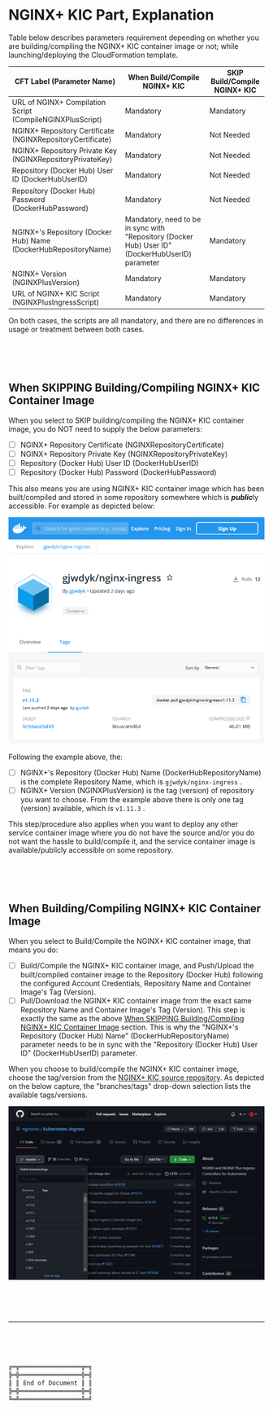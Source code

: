 # NGINX+ KIC Part, Explanation

Table below describes parameters requirement depending on whether you are building/compiling the NGINX+ KIC container image or not; while launching/deploying the CloudFormation template.

| CFT Label (Parameter Name) | When Build/Compile NGINX+ KIC | SKIP Build/Compile NGINX+ KIC |
| --- | --- | --- |
| URL of NGINX+ Compilation Script (CompileNGINXPlusScript) | Mandatory | Mandatory |
| NGINX+ Repository Certificate (NGINXRepositoryCertificate) | Mandatory | Not Needed |
| NGINX+ Repository Private Key (NGINXRepositoryPrivateKey) | Mandatory | Not Needed |
| Repository (Docker Hub) User ID (DockerHubUserID) | Mandatory | Not Needed |
| Repository (Docker Hub) Password (DockerHubPassword) | Mandatory | Not Needed |
| NGINX+'s Repository (Docker Hub) Name (DockerHubRepositoryName) | Mandatory, need to be in sync with "Repository (Docker Hub) User ID" (DockerHubUserID) parameter | Mandatory |
| NGINX+ Version (NGINXPlusVersion) | Mandatory | Mandatory |
| URL of NGINX+ KIC Script (NGINXPlusIngressScript) | Mandatory | Mandatory |

On both cases, the scripts are all mandatory, and there are no differences in usage or treatment between both cases.

<br><br><br>

## When SKIPPING Building/Compiling NGINX+ KIC Container Image

When you select to SKIP building/compiling the NGINX+ KIC container image, you do NOT need to supply the below parameters:
- [ ] NGINX+ Repository Certificate (NGINXRepositoryCertificate)
- [ ] NGINX+ Repository Private Key (NGINXRepositoryPrivateKey)
- [ ] Repository (Docker Hub) User ID (DockerHubUserID)
- [ ] Repository (Docker Hub) Password (DockerHubPassword)

This also means you are using NGINX+ KIC container image which has been built/compiled and stored in some repository somewhere which is ***public***ly accessible. For example as depicted below:

![gjwdyk/nginx-ingress](../Figures/gjwdyknginxingress.png)

Following the example above, the:
- [ ] NGINX+'s Repository (Docker Hub) Name (DockerHubRepositoryName) is the complete Repository Name, which is `gjwdyk/nginx-ingress` .
- [ ] NGINX+ Version (NGINXPlusVersion) is the tag (version) of repository you want to choose. From the example above there is only one tag (version) available, which is `v1.11.3` .

This step/procedure also applies when you want to deploy any other service container image where you do not have the source and/or you do not want the hassle to build/compile it, and the service container image is available/publicly accessible on some repository.



<br><br><br>

## When Building/Compiling NGINX+ KIC Container Image

When you select to Build/Compile the NGINX+ KIC container image, that means you do:
- [ ] Build/Compile the NGINX+ KIC container image, and Push/Upload the built/compiled container image to the Repository (Docker Hub) following the configured Account Credentials, Repository Name and Container Image's Tag (Version).
- [ ] Pull/Download the NGINX+ KIC container image from the exact same Repository Name and Container Image's Tag (Version). This step is exactly the same as the above [When SKIPPING Building/Compiling NGINX+ KIC Container Image](#when-skipping-buildingcompiling-nginx-kic-container-image) section. This is why the "NGINX+'s Repository (Docker Hub) Name" (DockerHubRepositoryName) parameter needs to be in sync with the "Repository (Docker Hub) User ID" (DockerHubUserID) parameter.

When you choose to build/compile the NGINX+ KIC container image, choose the tag/version from the [NGINX+ KIC source repository](https://github.com/nginxinc/kubernetes-ingress/).
As depicted on the below capture, the "branches/tags" drop-down selection lists the available tags/versions.



![nginxinc/kubernetes-ingress](../Figures/NGINXKICGitHub.png)





<br><br><br>
***

<br><br><br>
```
╔═╦═════════════════╦═╗
╠═╬═════════════════╬═╣
║ ║ End of Document ║ ║
╠═╬═════════════════╬═╣
╚═╩═════════════════╩═╝
```
<br><br><br>


